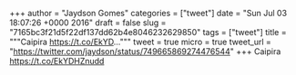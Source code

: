 
+++
author = "Jaydson Gomes"
categories = ["tweet"]
date = "Sun Jul 03 18:07:26 +0000 2016"
draft = false
slug = "7165bc3f21d5f22df137dd62b4e8046232629850"
tags = ["tweet"]
title = """Caipira https://t.co/EkYD..."""
tweet = true
micro = true
tweet_url = "https://twitter.com/jaydson/status/749665869274476544"
+++
Caipira https://t.co/EkYDHZnudd
